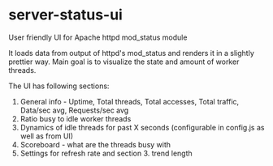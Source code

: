 # server-status-ui
User friendly UI for Apache httpd mod_status module

It loads data from output of httpd's mod_status and renders it in a slightly prettier way.
Main goal is to visualize the state and amount of worker threads.

The UI has following sections:
1. General info - Uptime, Total threads, Total accesses, Total traffic, Data/sec avg, Requests/sec avg
2. Ratio busy to idle worker threads
3. Dynamics of idle threads for past X seconds (configurable in config.js as well as from UI)
4. Scoreboard - what are the threads busy with
5. Settings for refresh rate and section 3. trend length
